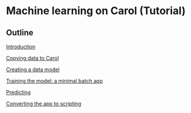 # Machine learning on Carol (Tutorial)

## Outline

[Introduction](Machine%20learning%20on%20Carol%20(Tutorial)/1.Introduction.md)

[Copying data to Carol](Machine%20learning%20on%20Carol%20(Tutorial)/Copying%20data%20to%20Carol%20630822f6c85849019babe9910d21dfed.md)

[Creating a data model](Machine%20learning%20on%20Carol%20(Tutorial)/Creating%20a%20data%20model%206e38ee24c7c746658263b94f2f2a90b0.md)

[Training the model: a minimal batch app](Machine%20learning%20on%20Carol%20(Tutorial)/Training%20the%20model%20a%20minimal%20batch%20app%20378daf8dc4c847748758702ea0737fc5.md)

[Predicting](Machine%20learning%20on%20Carol%20(Tutorial)/Predicting%206623bef3ab534cad9f23ee72d88ae9ea.md)


[Converting the app to scripting](Machine%20learning%20on%20Carol%20(Tutorial)/Converting%20the%20app%20to%20scripting%202f7e7c4b1ff64f4c885da74cbabb7d6f.md)